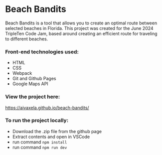 # Beach Bandits

Beach Bandits is a tool that allows you to create an optimal route between selected beaches in Florida.
This project was created for the June 2024 TripleTen Code Jam, based around creating an efficient route for traveling to different beaches.

### Front-end technologies used:

- HTML
- CSS
- Webpack
- Git and Github Pages
- Google Maps API

### View the project here:

https://aivaxela.github.io/beach-bandits/

### To run the project locally:

- Download the .zip file from the github page
- Extract contents and open in VSCode
- run command `npm install`
- run command `npm run dev`

